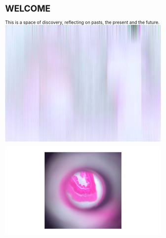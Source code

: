 # **WELCOME**

This is a space of discovery, reflecting on pasts, the present and the future. 
![](../images/Interventions/test5.jpg)

![](../images/BioAgriZero/bazintro2.jpg)
